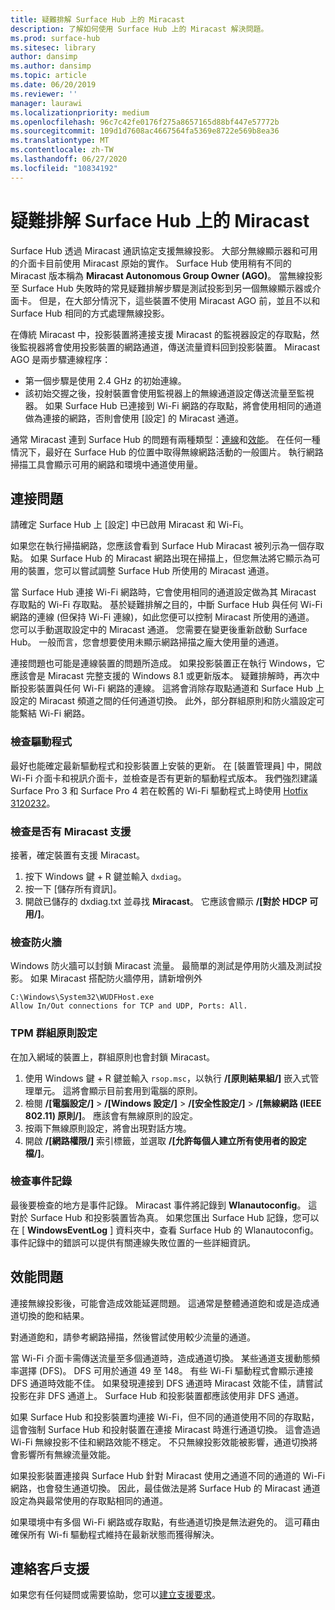 ```yaml
---
title: 疑難排解 Surface Hub 上的 Miracast
description: 了解如何使用 Surface Hub 上的 Miracast 解決問題。
ms.prod: surface-hub
ms.sitesec: library
author: dansimp
ms.author: dansimp
ms.topic: article
ms.date: 06/20/2019
ms.reviewer: ''
manager: laurawi
ms.localizationpriority: medium
ms.openlocfilehash: 96c7c42fe0176f275a8657165d88bf447e57772b
ms.sourcegitcommit: 109d1d7608ac4667564fa5369e8722e569b8ea36
ms.translationtype: MT
ms.contentlocale: zh-TW
ms.lasthandoff: 06/27/2020
ms.locfileid: "10834192"
---
```

# 疑難排解 Surface Hub 上的 Miracast

Surface Hub 透過 Miracast 通訊協定支援無線投影。 大部分無線顯示器和可用的介面卡目前使用 Miracast 原始的實作。 Surface Hub 使用稍有不同的 Miracast 版本稱為 **Miracast Autonomous Group Owner (AGO)**。 當無線投影至 Surface Hub 失敗時的常見疑難排解步驟是測試投影到另一個無線顯示器或介面卡。 但是，在大部分情況下，這些裝置不使用 Miracast AGO 前，並且不以和 Surface Hub 相同的方式處理無線投影。

在傳統 Miracast 中，投影裝置將連接支援 Miracast 的監視器設定的存取點，然後監視器將會使用投影裝置的網路通道，傳送流量資料回到投影裝置。 Miracast AGO 是兩步驟連線程序：

- 第一個步驟是使用 2.4 GHz 的初始連線。 
- 該初始交握之後，投射裝置會使用監視器上的無線通道設定傳送流量至監視器。 如果 Surface Hub 已連接到 Wi-Fi 網路的存取點，將會使用相同的通道做為連接的網路，否則會使用 [設定] 的 Miracast 通道。

通常 Miracast 連到 Surface Hub 的問題有兩種類型：[連線](#connect-issues)和[效能](#performance-issues)。 在任何一種情況下，最好在 Surface Hub 的位置中取得無線網路活動的一般圖片。 執行網路掃描工具會顯示可用的網路和環境中通道使用量。

## 連接問題

請確定 Surface Hub 上 [設定] 中已啟用 Miracast 和 Wi-Fi。 

如果您在執行掃描網路，您應該會看到 Surface Hub Miracast 被列示為一個存取點。 如果 Surface Hub 的 Miracast 網路出現在掃描上，但您無法將它顯示為可用的裝置，您可以嘗試調整 Surface Hub 所使用的 Miracast 通道。 

當 Surface Hub 連接 Wi-Fi 網路時，它會使用相同的通道設定做為其 Miracast 存取點的 Wi-Fi 存取點。 基於疑難排解之目的，中斷 Surface Hub 與任何 Wi-Fi 網路的連線 (但保持 Wi-Fi 連線)，如此您便可以控制 Miracast 所使用的通道。 您可以手動選取設定中的 Miracast 通道。 您需要在變更後重新啟動 Surface Hub。 一般而言，您會想要使用未顯示網路掃描之龐大使用量的通道。

連接問題也可能是連線裝置的問題所造成。 如果投影裝置正在執行 Windows，它應該會是 Miracast 完整支援的 Windows 8.1 或更新版本。 疑難排解時，再次中斷投影裝置與任何 Wi-Fi 網路的連線。 這將會消除存取點通道和 Surface Hub 上設定的 Miracast 頻道之間的任何通道切換。 此外，部分群組原則和防火牆設定可能繫結 Wi-Fi 網路。

### 檢查驅動程式

最好也能確定最新驅動程式和投影裝置上安裝的更新。 在 [裝置管理員] 中，開啟 Wi-Fi 介面卡和視訊介面卡，並檢查是否有更新的驅動程式版本。 我們強烈建議 Surface Pro 3 和 Surface Pro 4 若在較舊的 Wi-Fi 驅動程式上時使用 [Hotfix 3120232](https://support.microsoft.com/help/3120232/poor-wireless-performance-on-5-ghz-connections-on-surface-pro-3-and-surface-3)。 

### 檢查是否有 Miracast 支援

接著，確定裝置有支援 Miracast。 

1. 按下 Windows 鍵 + R 鍵並輸入 `dxdiag`。 
2. 按一下 [儲存所有資訊]。 
3. 開啟已儲存的 dxdiag.txt 並尋找 **Miracast**。 它應該會顯示 **/[對於 HDCP 可用/]**。 
    
### 檢查防火牆
    
Windows 防火牆可以封鎖 Miracast 流量。 最簡單的測試是停用防火牆及測試投影。 如果 Miracast 搭配防火牆停用，請新增例外

    C:\Windows\System32\WUDFHost.exe
    Allow In/Out connections for TCP and UDP, Ports: All.

### TPM 群組原則設定

在加入網域的裝置上，群組原則也會封鎖 Miracast。 

1. 使用 Windows 鍵 + R 鍵並輸入 `rsop.msc`，以執行 **/[原則結果組/]** 嵌入式管理單元。 這將會顯示目前套用到電腦的原則。 
2. 檢閱 **/[電腦設定/]** > **/[Windows 設定/]** > **/[安全性設定/]** > **/[無線網路 (IEEE 802.11) 原則/]**。 應該會有無線原則的設定。 
3. 按兩下無線原則設定，將會出現對話方塊。 
4. 開啟 **/[網路權限/]** 索引標籤，並選取 **/[允許每個人建立所有使用者的設定檔/]**。

### 檢查事件記錄

最後要檢查的地方是事件記錄。 Miracast 事件將記錄到 **Wlanautoconfig**。 這對於 Surface Hub 和投影裝置皆為真。 如果您匯出 Surface Hub 記錄，您可以在 [ **WindowsEventLog** ] 資料夾中，查看 Surface Hub 的 Wlanautoconfig。 事件記錄中的錯誤可以提供有關連線失敗位置的一些詳細資訊。

## 效能問題

連接無線投影後，可能會造成效能延遲問題。 這通常是整體通道飽和或是造成通道切換的飽和結果。 

對通道飽和，請參考網路掃描，然後嘗試使用較少流量的通道。

當 Wi-Fi 介面卡需傳送流量至多個通道時，造成通道切換。 某些通道支援動態頻率選擇 (DFS)。 DFS 可用於通道 49 至 148。 有些 Wi-Fi 驅動程式會顯示連接 DFS 通道時效能不佳。 如果發現連接到 DFS 通道時 Miracast 效能不佳，請嘗試投影在非 DFS 通道上。 Surface Hub 和投影裝置都應該使用非 DFS 通道。

如果 Surface Hub 和投影裝置均連接 Wi-Fi，但不同的通道使用不同的存取點，這會強制 Surface Hub 和投射裝置在連接 Miracast 時進行通道切換。 這會造過 Wi-Fi 無線投影不佳和網路效能不穩定。 不只無線投影效能被影響，通道切換將會影響所有無線流量效能。 

如果投影裝置連接與 Surface Hub 針對 Miracast 使用之通道不同的通道的 Wi-Fi 網路，也會發生通道切換。 因此，最佳做法是將 Surface Hub 的 Miracast 通道設定為與最常使用的存取點相同的通道。 

如果環境中有多個 Wi-Fi 網路或存取點，有些通道切換是無法避免的。 這可藉由確保所有 Wi-fi 驅動程式維持在最新狀態而獲得解決。

## 連絡客戶支援

如果您有任何疑問或需要協助，您可以[建立支援要求](https://support.microsoft.com/supportforbusiness/productselection)。
